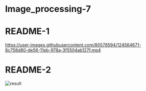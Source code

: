 # Image_processing-7

# README-1
https://user-images.githubusercontent.com/80578594/124564671-8c758d80-de56-11eb-978a-3f5504ab127f.mp4

# README-2
![result](https://user-images.githubusercontent.com/80578594/124565333-2b9a8500-de57-11eb-8322-aca585dc4361.jpg)

